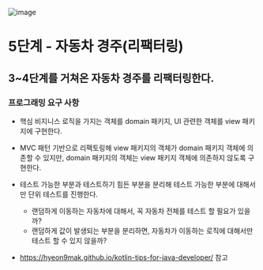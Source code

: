 ![image](https://i.imgur.com/eGUtWpf.png)

# 5단계 - 자동차 경주(리팩터링)

## 3~4단계를 거쳐온 자동차 경주를 리팩터링한다.

### 프로그래밍 요구 사항

- 핵심 비지니스 로직을 가지는 객체를 domain 패키지, UI 관련한 객체를 view 패키지에 구현한다. 
- MVC 패턴 기반으로 리팩토링해 view 패키지의 객체가 domain 패키지 객체에 의존할 수 있지만, domain 패키지의 객체는 view 패키지 객체에 의존하지 않도록 구현한다.


- 테스트 가능한 부분과 테스트하기 힘든 부분을 분리해 테스트 가능한 부분에 대해서만 단위 테스트를 진행한다. 
  - 랜덤하게 이동하는 자동차에 대해서, 꼭 자동차 전체를 테스트 할 필요가 있을까? 
  - 랜덤하게 값이 발생되는 부분을 분리하면, 자동차가 이동하는 로직에 대해서만 테스트 할 수 있지 않을까?
- https://hyeon9mak.github.io/kotlin-tips-for-java-developer/ 참고
